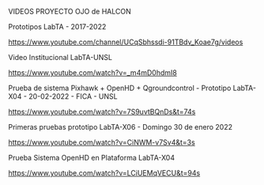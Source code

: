 VIDEOS PROYECTO OJO de HALCON


Prototipos LabTA - 2017-2022

https://www.youtube.com/channel/UCqSbhssdi-91TBdv_Koae7g/videos


Video Institucional LabTA-UNSL

https://www.youtube.com/watch?v=_m4mD0hdmI8


Prueba de sistema Pixhawk + OpenHD + Qgroundcontrol - Prototipo LabTA-X04 - 20-02-2022 - FICA - UNSL

https://www.youtube.com/watch?v=7S9uvtBQnDs&t=74s


Primeras pruebas prototipo LabTA-X06 - Domingo 30 de enero 2022

https://www.youtube.com/watch?v=CiNWM-v7Sv4&t=3s


Prueba Sistema OpenHD en Plataforma LabTA-X04

https://www.youtube.com/watch?v=LCiUEMqVECU&t=94s
